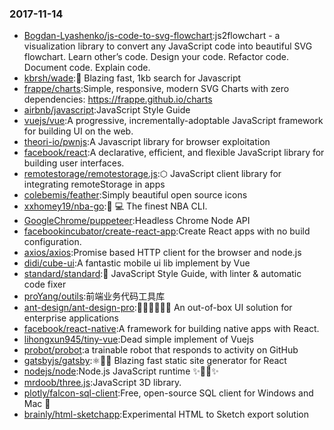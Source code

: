### 2017-11-14 
* [Bogdan-Lyashenko/js-code-to-svg-flowchart](https://github.com//Bogdan-Lyashenko/js-code-to-svg-flowchart):js2flowchart - a visualization library to convert any JavaScript code into beautiful SVG flowchart. Learn other’s code. Design your code. Refactor code. Document code. Explain code. 
* [kbrsh/wade](https://github.com//kbrsh/wade):🌊 Blazing fast, 1kb search for Javascript 
* [frappe/charts](https://github.com//frappe/charts):Simple, responsive, modern SVG Charts with zero dependencies: https://frappe.github.io/charts 
* [airbnb/javascript](https://github.com//airbnb/javascript):JavaScript Style Guide 
* [vuejs/vue](https://github.com//vuejs/vue):A progressive, incrementally-adoptable JavaScript framework for building UI on the web. 
* [theori-io/pwnjs](https://github.com//theori-io/pwnjs):A Javascript library for browser exploitation 
* [facebook/react](https://github.com//facebook/react):A declarative, efficient, and flexible JavaScript library for building user interfaces. 
* [remotestorage/remotestorage.js](https://github.com//remotestorage/remotestorage.js):⬡ JavaScript client library for integrating remoteStorage in apps 
* [colebemis/feather](https://github.com//colebemis/feather):Simply beautiful open source icons 
* [xxhomey19/nba-go](https://github.com//xxhomey19/nba-go):🏀 💻 The finest NBA CLI. 
* [GoogleChrome/puppeteer](https://github.com//GoogleChrome/puppeteer):Headless Chrome Node API 
* [facebookincubator/create-react-app](https://github.com//facebookincubator/create-react-app):Create React apps with no build configuration. 
* [axios/axios](https://github.com//axios/axios):Promise based HTTP client for the browser and node.js 
* [didi/cube-ui](https://github.com//didi/cube-ui):A fantastic mobile ui lib implement by Vue 
* [standard/standard](https://github.com//standard/standard):🌟 JavaScript Style Guide, with linter & automatic code fixer 
* [proYang/outils](https://github.com//proYang/outils):前端业务代码工具库 
* [ant-design/ant-design-pro](https://github.com//ant-design/ant-design-pro):👨🏻‍💻👩🏻‍💻 An out-of-box UI solution for enterprise applications 
* [facebook/react-native](https://github.com//facebook/react-native):A framework for building native apps with React. 
* [lihongxun945/tiny-vue](https://github.com//lihongxun945/tiny-vue):Dead simple implement of Vuejs 
* [probot/probot](https://github.com//probot/probot):a trainable robot that responds to activity on GitHub 
* [gatsbyjs/gatsby](https://github.com//gatsbyjs/gatsby):⚛️📄🚀 Blazing fast static site generator for React 
* [nodejs/node](https://github.com//nodejs/node):Node.js JavaScript runtime ✨🐢🚀✨ 
* [mrdoob/three.js](https://github.com//mrdoob/three.js):JavaScript 3D library. 
* [plotly/falcon-sql-client](https://github.com//plotly/falcon-sql-client):Free, open-source SQL client for Windows and Mac 🔌 
* [brainly/html-sketchapp](https://github.com//brainly/html-sketchapp):Experimental HTML to Sketch export solution 
